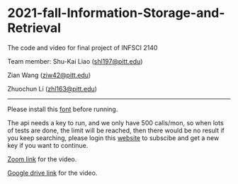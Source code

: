 # 2021-fall-Information-Storage-and-Retrieval
The code and video for final project of INFSCI 2140

Team member:
Shu-Kai Liao (shl197@pitt.edu)

Zian Wang (ziw42@pitt.edu)

Zhuochun Li (zhl163@pitt.edu)

-----------------------------------

Please install this [font](https://github.com/ziw42/2021-fall-Information-Storage-and-Retrieval/blob/main/Greylock.hk.ttf) before running.

The api needs a key to run, and we only have 500 calls/mon, so when lots of tests are done, the limit will be reached, then there would be no result if you keep searching, please login this [website](https://rapidapi.com/apidojo/api/imdb8/pricing) to subscibe and get a new key if you want to continue.

[Zoom link](https://pitt.zoom.us/rec/share/wIODBvKdl3J1gxNaip90mFZwV9LmlpOsdtY6lBASo5WuPE9DFwbLYpB5Plwp925-.vjEsk07EGmM6auOg?startTime=1639429752000) for the video.

[Google drive link](https://drive.google.com/file/d/1dzyVOQWBjlOZdeUCt5wuFLiS-a5apR7S/view?usp=sharing) for the video.

